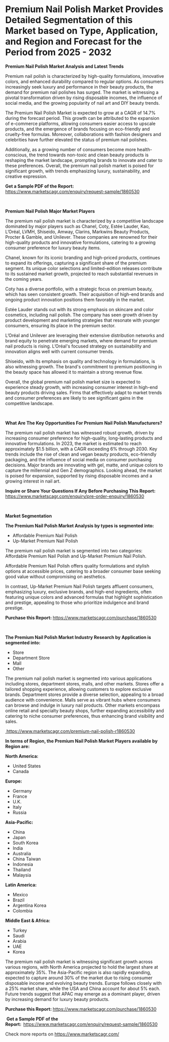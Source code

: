 <p><h1>Premium Nail Polish Market Provides Detailed Segmentation of this Market based on Type, Application, and Region and Forecast for the Period from 2025 - 2032</h1></p><p><strong>Premium Nail Polish Market Analysis and Latest Trends</strong></p>
<p><p>Premium nail polish is characterized by high-quality formulations, innovative colors, and enhanced durability compared to regular options. As consumers increasingly seek luxury and performance in their beauty products, the demand for premium nail polishes has surged. The market is witnessing a pivotal transformation driven by rising disposable incomes, the influence of social media, and the growing popularity of nail art and DIY beauty trends.</p><p>The Premium Nail Polish Market is expected to grow at a CAGR of 14.7% during the forecast period. This growth can be attributed to the expansion of e-commerce platforms, allowing consumers easier access to upscale products, and the emergence of brands focusing on eco-friendly and cruelty-free formulas. Moreover, collaborations with fashion designers and celebrities have further elevated the status of premium nail polishes. </p><p>Additionally, as a growing number of consumers become more health-conscious, the trend towards non-toxic and clean beauty products is reshaping the market landscape, prompting brands to innovate and cater to these preferences. Overall, the premium nail polish market is poised for significant growth, with trends emphasizing luxury, sustainability, and creative expression.</p></p>
<p><strong>Get a Sample PDF of the Report:&nbsp;</strong> <a href="https://www.marketscagr.com/enquiry/request-sample/1860530?utm_campaign=2208&utm_medium=2&utm_source=Github&utm_content=ia&utm_term=09022025&utm_id=premium-nail-polish">https://www.marketscagr.com/enquiry/request-sample/1860530</a></p>
<p>&nbsp;</p>
<p><strong>Premium Nail Polish Major Market Players</strong></p>
<p><p>The premium nail polish market is characterized by a competitive landscape dominated by major players such as Chanel, Coty, Estée Lauder, Kao, L’Oréal, LVMH, Shiseido, Amway, Clarins, Markwins Beauty Products, Procter & Gamble, and Unilever. These companies are renowned for their high-quality products and innovative formulations, catering to a growing consumer preference for luxury beauty items.</p><p>Chanel, known for its iconic branding and high-priced products, continues to expand its offerings, capturing a significant share of the premium segment. Its unique color selections and limited-edition releases contribute to its sustained market growth, projected to reach substantial revenues in the coming years.</p><p>Coty has a diverse portfolio, with a strategic focus on premium beauty, which has seen consistent growth. Their acquisition of high-end brands and ongoing product innovation positions them favorably in the market.</p><p>Estée Lauder stands out with its strong emphasis on skincare and color cosmetics, including nail polish. The company has seen growth driven by product development and marketing strategies that resonate with younger consumers, ensuring its place in the premium sector.</p><p>L’Oréal and Unilever are leveraging their extensive distribution networks and brand equity to penetrate emerging markets, where demand for premium nail products is rising. L’Oréal's focused strategy on sustainability and innovation aligns well with current consumer trends.</p><p>Shiseido, with its emphasis on quality and technology in formulations, is also witnessing growth. The brand's commitment to premium positioning in the beauty space has allowed it to maintain a strong revenue flow.</p><p>Overall, the global premium nail polish market size is expected to experience steady growth, with increasing consumer interest in high-end beauty products driving sales. Firms that effectively adapt to market trends and consumer preferences are likely to see significant gains in the competitive landscape.</p></p>
<p>&nbsp;</p>
<p><strong>What Are The Key Opportunities For Premium Nail Polish Manufacturers?</strong></p>
<p><p>The premium nail polish market has witnessed robust growth, driven by increasing consumer preference for high-quality, long-lasting products and innovative formulations. In 2023, the market is estimated to reach approximately $1.5 billion, with a CAGR exceeding 6% through 2030. Key trends include the rise of clean and vegan beauty products, eco-friendly packaging, and the influence of social media on consumer purchasing decisions. Major brands are innovating with gel, matte, and unique colors to capture the millennial and Gen Z demographics. Looking ahead, the market is poised for expansion, supported by rising disposable incomes and a growing interest in nail art.</p></p>
<p><strong>Inquire or Share Your Questions If Any Before Purchasing This Report:</strong> <a href="https://www.marketscagr.com/enquiry/pre-order-enquiry/1860530?utm_campaign=2208&utm_medium=2&utm_source=Github&utm_content=ia&utm_term=09022025&utm_id=premium-nail-polish">https://www.marketscagr.com/enquiry/pre-order-enquiry/1860530</a></p>
<p>&nbsp;</p>
<p><strong>Market Segmentation</strong></p>
<p><strong>The Premium Nail Polish Market Analysis by types is segmented into:</strong></p>
<p><ul><li>Affordable Premium Nail Polish</li><li>Up-Market Premium Nail Polish</li></ul></p>
<p><p>The premium nail polish market is segmented into two categories: Affordable Premium Nail Polish and Up-Market Premium Nail Polish. </p><p>Affordable Premium Nail Polish offers quality formulations and stylish options at accessible prices, catering to a broader consumer base seeking good value without compromising on aesthetics. </p><p>In contrast, Up-Market Premium Nail Polish targets affluent consumers, emphasizing luxury, exclusive brands, and high-end ingredients, often featuring unique colors and advanced formulas that highlight sophistication and prestige, appealing to those who prioritize indulgence and brand prestige.</p></p>
<p><strong>Purchase this Report:&nbsp;</strong><a href="https://www.marketscagr.com/purchase/1860530?utm_campaign=2208&utm_medium=2&utm_source=Github&utm_content=ia&utm_term=09022025&utm_id=premium-nail-polish">https://www.marketscagr.com/purchase/1860530</a></p>
<p>&nbsp;</p>
<p><strong>The Premium Nail Polish Market Industry Research by Application is segmented into:</strong></p>
<p><ul><li>Store</li><li>Department Store</li><li>Mall</li><li>Other</li></ul></p>
<p><p>The premium nail polish market is segmented into various applications including stores, department stores, malls, and other markets. Stores offer a tailored shopping experience, allowing customers to explore exclusive brands. Department stores provide a diverse selection, appealing to a broad audience with convenience. Malls serve as vibrant hubs where consumers can browse and indulge in luxury nail products. Other markets encompass online retail and specialty beauty shops, further expanding accessibility and catering to niche consumer preferences, thus enhancing brand visibility and sales.</p></p>
<p><a href="https://www.marketscagr.com/premium-nail-polish-r1860530?utm_campaign=2208&utm_medium=2&utm_source=Github&utm_content=ia&utm_term=09022025&utm_id=premium-nail-polish">&nbsp;https://www.marketscagr.com/premium-nail-polish-r1860530</a></p>
<p><strong>In terms of Region, the Premium Nail Polish Market Players available by Region are:</strong></p>
<p>
    <p> <strong> North America: </strong>
        <ul>
            <li>United States</li>
            <li>Canada</li>
        </ul>
        </p> 
    <p> <strong> Europe: </strong>
        <ul>
            <li>Germany</li>
            <li>France</li>
            <li>U.K.</li>
            <li>Italy</li>
            <li>Russia</li>
        </ul>
        </p> 
    <p> <strong> Asia-Pacific: </strong>
        <ul>
            <li>China</li>
            <li>Japan</li>
            <li>South Korea</li>
            <li>India</li>
            <li>Australia</li>
            <li>China Taiwan</li>
            <li>Indonesia</li>
            <li>Thailand</li>
            <li>Malaysia</li>
        </ul>
        </p> 
    <p> <strong> Latin America: </strong>
        <ul>
            <li>Mexico</li>
            <li>Brazil</li>
            <li>Argentina Korea</li>
            <li>Colombia</li>
        </ul>
        </p> 
    <p> <strong> Middle East & Africa: </strong>
        <ul>
            <li>Turkey</li>
            <li>Saudi</li>
            <li>Arabia</li>
            <li>UAE</li>
            <li>Korea</li>
        </ul>
    </p>
    </p>
<p><p>The premium nail polish market is witnessing significant growth across various regions, with North America projected to hold the largest share at approximately 35%. The Asia-Pacific region is also rapidly expanding, expected to capture around 30% of the market due to rising consumer disposable income and evolving beauty trends. Europe follows closely with a 25% market share, while the USA and China account for about 5% each. Future trends suggest that APAC may emerge as a dominant player, driven by increasing demand for luxury beauty products.</p></p>
<p><strong>Purchase this Report: </strong><a href="https://www.marketscagr.com/purchase/1860530?utm_campaign=2208&utm_medium=2&utm_source=Github&utm_content=ia&utm_term=09022025&utm_id=premium-nail-polish">https://www.marketscagr.com/purchase/1860530</a></p>
<p>&nbsp;<strong>Get a Sample PDF of the Report:&nbsp;&nbsp;</strong><a href="https://www.marketscagr.com/enquiry/request-sample/1860530?utm_campaign=2208&utm_medium=2&utm_source=Github&utm_content=ia&utm_term=09022025&utm_id=premium-nail-polish">https://www.marketscagr.com/enquiry/request-sample/1860530</a></p>
<p><strong></strong></p>
<p>Check more reports on <a href="https://www.marketscagr.com/?utm_campaign=2208&utm_medium=2&utm_source=Github&utm_content=ia&utm_term=09022025&utm_id=premium-nail-polish">https://www.marketscagr.com/</a></p>